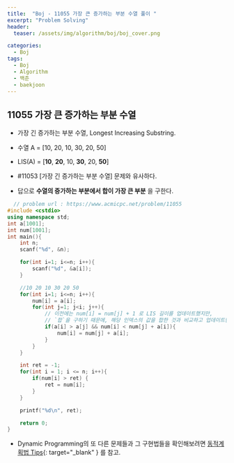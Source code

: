 ```yaml
---
title:  "Boj - 11055 가장 큰 증가하는 부분 수열 풀이 "
excerpt: "Problem Solving"
header:
  teaser: /assets/img/algorithm/boj/boj_cover.png

categories:
  - Boj
tags:
  - Boj
  - Algorithm
  - 백준
  - baekjoon
---
```

## 11055 가장 큰 증가하는 부분 수열

- 가장 긴 증가하는 부분 수열, Longest Increasing Substring.
- 수열 A = [10, 20, 10, 30, 20, 50]
- LIS(A) = [__10__, __20__, 10, __30__, 20, __50__]

- #11053 [가장 긴 증가하는 부분 수열] 문제와 유사하다.
- 답으로 __수열의 증가하는 부분에서 합이 가장 큰 부분__ 을 구한다.

```cpp
  // problem url : https://www.acmicpc.net/problem/11055
#include <cstdio>
using namespace std;
int a[1001];
int num[1001];
int main(){
    int n;
    scanf("%d", &n);

    for(int i=1; i<=n; i++){
        scanf("%d", &a[i]);
    }

    //10 20 10 30 20 50
    for(int i=1; i<=n; i++){
        num[i] = a[i];
        for(int j=1; j<i; j++){
            // 이전에는 num[i] = num[j] + 1 로 LIS 길이를 업데이트했지만,
            // `합`을 구하기 때문에, 해당 인덱스의 값을 합한 것과 비교하고 업데이트한다.
            if(a[i] > a[j] && num[i] < num[j] + a[i]){
                num[i] = num[j] + a[i];
            }
        }
    }

    int ret = -1;
    for(int i = 1; i <= n; i++){
        if(num[i] > ret) {
            ret = num[i];
        }
    }

    printf("%d\n", ret);

    return 0;
}
```

- Dynamic Programming의 또 다른 문제들과 그 구현법들을 확인해보려면 [동적계획법 Tips](https://hyunjae-lee.github.io/problem%20solving/DP1/){: target="_blank" } 를 참고.


